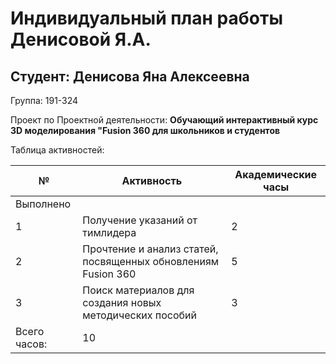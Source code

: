# Индивидуальный план работы Денисовой Я.А. 

Студент: Денисова Яна Алексеевна
-
Группа: 191-324

Проект по Проектной деятельности: **Обучающий интерактивный курс 3D моделирования "Fusion 360 для школьников и студентов**

Таблица активностей:

| № | Активность | Академические часы |
| --- | --- | --- |
| Выполнено |
| 1 | Получение указаний от тимлидера | 2 |
| 2 | Прочтение и анализ статей, посвященных обновлениям Fusion 360 | 5 |
| 3 | Поиск материалов для создания новых методических пособий | 3 |
| Всего часов: | 10 |
